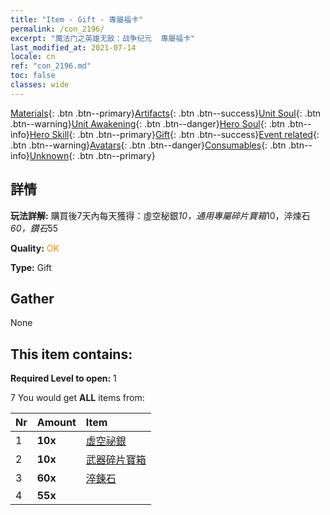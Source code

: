 ```yaml
---
title: "Item - Gift - 專屬福卡"
permalink: /con_2196/
excerpt: "魔法门之英雄无敌：战争纪元  專屬福卡"
last_modified_at: 2021-07-14
locale: cn
ref: "con_2196.md"
toc: false
classes: wide
---
```

 [Materials](/ItemsCN/){: .btn .btn--primary}[Artifacts](/ItemsCN/Artifacts/){: .btn .btn--success}[Unit Soul](/ItemsCN/UnitSoul/){: .btn .btn--warning}[Unit Awakening](/ItemsCN/UnitAwakening/){: .btn .btn--danger}[Hero Soul](/ItemsCN/HeroSoul/){: .btn .btn--info}[Hero Skill](/ItemsCN/HeroSkill/){: .btn .btn--primary}[Gift](/ItemsCN/Gift/){: .btn .btn--success}[Event related](/ItemsCN/Events/){: .btn .btn--warning}[Avatars](/ItemsCN/Avatars/){: .btn .btn--danger}[Consumables](/ItemsCN/Consumables/){: .btn .btn--info}[Unknown](/ItemsCN/Unknown/){: .btn .btn--primary}

## 詳情
 **玩法詳解:** 購買後7天內每天獲得：虛空秘銀*10，通用專屬碎片寶箱*10，淬煉石*60，鑽石*55

 **Quality:** <span style="color: #FF8C00">OK</span>

 **Type:** Gift

## Gather

  None

## This item contains:

 **Required Level to open:** 1

 7 You would get **ALL** items  from:

  | Nr | Amount |     Item    |
  |:---|:-------|:------------|
  | 1 |  **10x** | [虛空祕銀](/cn/Items/con_817/) |  | 
  | 2 |  **10x** | [武器碎片寶箱](/cn/Items/con_1367/) |  | 
  | 3 |  **60x** | [淬鍊石](/cn/Items/con_814/) |  | 
  | 4 |  **55x** | <i class="fas fa-gem"/> |  | 
